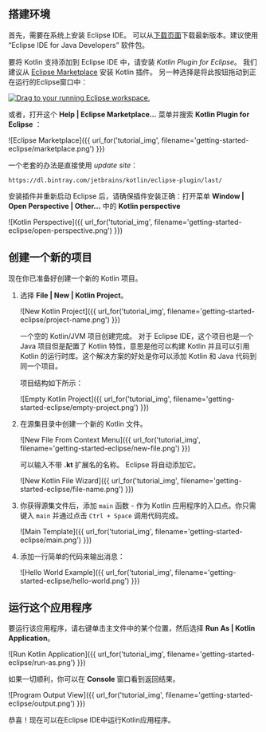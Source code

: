 [//]: # (title: 以 Eclipse IDE 入门)

## 搭建环境

首先，需要在系统上安装 Eclipse IDE。
可以从[下载页面](https://www.eclipse.org/downloads/)下载最新版本。建议使用 “Eclipse IDE for Java Developers” 软件包。

要将 Kotlin 支持添加到 Eclipse IDE 中，请安装 _Kotlin Plugin for Eclipse_。
我们建议从 [Eclipse Marketplace](http://marketplace.eclipse.org/content/kotlin-plugin-eclipse) 安装 Kotlin 插件。
另一种选择是将此按钮拖动到正在运行的Eclipse窗口中：

<a href="http://marketplace.eclipse.org/marketplace-client-intro?mpc_install=2257536" class="drag" title="Drag to your running Eclipse workspace."><img class="img-responsive" src="http://marketplace.eclipse.org/sites/all/themes/solstice/public/images/marketplace/btn-install.png" alt="Drag to your running Eclipse workspace." /></a>

或者，打开这个 __Help \| Eclipse Marketplace...__ 菜单并搜索 __Kotlin Plugin for Eclipse__ ：

![Eclipse Marketplace]({{ url_for('tutorial_img', filename='getting-started-eclipse/marketplace.png') }})

一个老套的办法是直接使用 *update site*：

```
https://dl.bintray.com/jetbrains/kotlin/eclipse-plugin/last/
```

安装插件并重新启动 Eclipse 后，请确保插件安装正确：打开菜单 __Window \| Open Perspective \| Other...__
中的 __Kotlin perspective__

![Kotlin Perspective]({{ url_for('tutorial_img', filename='getting-started-eclipse/open-perspective.png') }})

## 创建一个新的项目

现在你已准备好创建一个新的 Kotlin 项目。

1. 选择 __File \| New \| Kotlin Project__。

   ![New Kotlin Project]({{ url_for('tutorial_img', filename='getting-started-eclipse/project-name.png') }})

   一个空的 Kotlin/JVM 项目创建完成。
   对于 Eclipse IDE，这个项目也是一个 Java 项目但是配置了 Kotlin 特性，意思是他可以构建
   Kotlin 并且可以引用 Kotlin 的运行时库。这个解决方案的好处是你可以添加 Kotlin 和 Java 代码<!--
-->到同一个项目。

   项目结构如下所示：

   ![Empty Kotlin Project]({{ url_for('tutorial_img', filename='getting-started-eclipse/empty-project.png') }})

2. 在源集目录中创建一个新的 Kotlin 文件。

   ![New File From Context Menu]({{ url_for('tutorial_img', filename='getting-started-eclipse/new-file.png') }})

   可以输入不带 __.kt__  扩展名的名称。 Eclipse 将自动添加它。

   ![New Kotlin File Wizard]({{ url_for('tutorial_img', filename='getting-started-eclipse/file-name.png') }})

3. 你获得源集文件后，添加 `main` 函数 - 作为 Kotlin 应用程序的入口点。你只需<!--
-->键入 `main` 并通过点击 `Ctrl + Space` 调用代码完成。

   ![Main Template]({{ url_for('tutorial_img', filename='getting-started-eclipse/main.png') }})

4. 添加一行简单的代码来输出消息：

   ![Hello World Example]({{ url_for('tutorial_img', filename='getting-started-eclipse/hello-world.png') }})

## 运行这个应用程序

要运行该应用程序，请右键单击主文件中的某个位置，然后选择 __Run As \| Kotlin Application__。

![Run Kotlin Application]({{ url_for('tutorial_img', filename='getting-started-eclipse/run-as.png') }})

如果一切顺利，你可以在 **Console** 窗口看到返回结果。

![Program Output View]({{ url_for('tutorial_img', filename='getting-started-eclipse/output.png') }})

恭喜！现在可以在Eclipse IDE中运行Kotlin应用程序。

